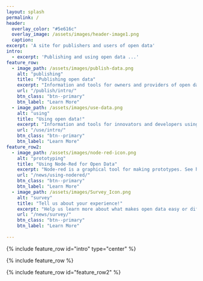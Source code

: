 ```yaml
---
layout: splash
permalink: /
header:
  overlay_color: "#5e616c"
  overlay_image: /assets/images/header-image1.png
  caption:
excerpt: 'A site for publishers and users of open data'
intro: 
  - excerpt: 'Publishing and using open data ...'
feature_row:
  - image_path: /assets/images/publish-data.png
    alt: "publishing"
    title: "Publishing open data"
    excerpt: "Information and tools for owners and providers of open data."
    url: "/publish/intro/"
    btn_class: "btn--primary"
    btn_label: "Learn More"
  - image_path: /assets/images/use-data.png
    alt: "using"
    title: "Using open data!"
    excerpt: "Information and tools for innovators and developers using open data."
    url: "/use/intro/"
    btn_class: "btn--primary"
    btn_label: "Learn More"
feature_row2:
  - image_path: /assets/images/node-red-icon.png
    alt: "prototyping"
    title: "Using Node-Red for Open Data"
    excerpt: "Node-red is a graphical tool for making prototypes. See how you can use the tool to connect to SBanken and more."
    url: "/news/using-nodered/"
    btn_class: "btn--primary"
    btn_label: "Learn More"
  - image_path: /assets/images/Survey_Icon.png
    alt: "survey"
    title: "Tell us about your experience!"
    excerpt: "Help us learn more about what makes open data easy or difficult to use."
    url: "/news/survey/"
    btn_class: "btn--primary"
    btn_label: "Learn More"
    
---
```


{% include feature_row id="intro" type="center" %}

{% include feature_row %}

{% include feature_row id="feature_row2" %}